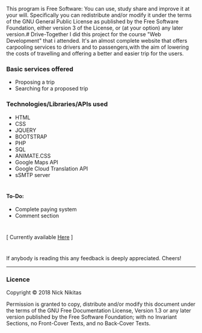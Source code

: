 This program is Free Software: You can use, study share and improve it at your will. Specifically you can redistribute and/or modify it under the terms of the GNU General Public License as published by the Free Software Foundation, either version 3 of the License, or (at your option) any later version.# Drive-Together
I did this project for the course "Web Development" that i attended. 
It's an almost complete website that offers carpooling services to drivers and to 
passengers,with the aim of lowering the costs of travelling and offering a better and easier 
trip for the users.

### Basic services offered
* Proposing a trip
* Searching for a proposed trip

### Technologies/Libraries/APIs used
* HTML
* CSS
* JQUERY
* BOOTSTRAP
* PHP
* SQL
* ANIMATE.CSS
* Google Maps API
* Google Cloud Translation API
* sSMTP server




#
#### To-Do:
* Complete paying system
* Comment section



#
[ Currently available [Here](http://drivetogether.ddns.net:9000/) ]



#
If anybody is reading this any feedback is deeply appreciated. Cheers!

--- 
### Licence
Copyright © 2018 Nick Nikitas

Permission is granted to copy, distribute and/or modify this document under the terms of the GNU Free Documentation License, Version 1.3 or any later version published by the Free Software Foundation; with no Invariant Sections, no Front-Cover Texts, and no Back-Cover Texts.
